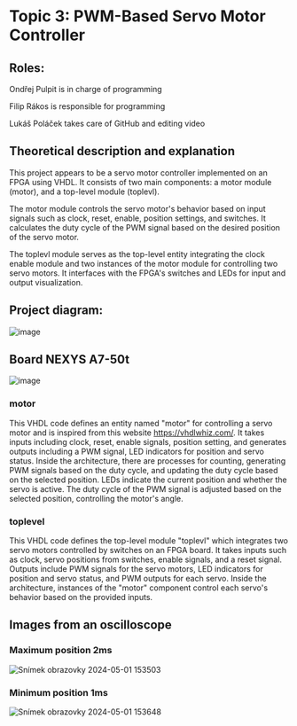 # Topic 3: PWM-Based Servo Motor Controller

## Roles:

  Ondřej Pulpit is in charge of programming
  
  Filip Rákos is responsible for programming
  
  Lukáš Poláček takes care of GitHub and editing video

## Theoretical description and explanation

This project appears to be a servo motor controller implemented on an FPGA using VHDL. It consists of two main components: a motor module (motor), and a top-level module (toplevl).

The motor module controls the servo motor's behavior based on input signals such as clock, reset, enable, position settings, and switches. It calculates the duty cycle of the PWM signal based on the desired position of the servo motor.

The toplevl module serves as the top-level entity integrating the clock enable module and two instances of the motor module for controlling two servo motors. It interfaces with the FPGA's switches and LEDs for input and output visualization.

## Project diagram:

![image](https://github.com/Feecuss/PWM-Based-Servo-Motor-Controller/assets/165302466/0cdd67f1-5dfc-44ef-ac10-77c279308322)

## Board NEXYS A7-50t
![image](https://github.com/Feecuss/PWM-Based-Servo-Motor-Controller/assets/165302466/2c7c87aa-d130-43c4-8428-c5c4d612e36e)

### motor
This VHDL code defines an entity named "motor" for controlling a servo motor and is inspired from this website https://vhdlwhiz.com/. It takes inputs including clock, reset, enable signals, position setting, and generates outputs including a PWM signal, LED indicators for position and servo status. Inside the architecture, there are processes for counting, generating PWM signals based on the duty cycle, and updating the duty cycle based on the selected position. LEDs indicate the current position and whether the servo is active. The duty cycle of the PWM signal is adjusted based on the selected position, controlling the motor's angle.

### toplevel
This VHDL code defines the top-level module "toplevl" which integrates two servo motors controlled by switches on an FPGA board. It takes inputs such as clock, servo positions from switches, enable signals, and a reset signal. Outputs include PWM signals for the servo motors, LED indicators for position and servo status, and PWM outputs for each servo. Inside the architecture, instances of the "motor" component control each servo's behavior based on the provided inputs.

## Images from an oscilloscope

### Maximum position 2ms

![Snímek obrazovky 2024-05-01 153503](https://github.com/Feecuss/PWM-Based-Servo-Motor-Controller/assets/165302466/abcb97ed-a9f5-4213-be34-133a3f710852)

### Minimum position 1ms

![Snímek obrazovky 2024-05-01 153648](https://github.com/Feecuss/PWM-Based-Servo-Motor-Controller/assets/165302466/cad9c804-4af0-4e3d-a8d7-4886b01a02ee)
